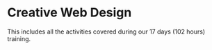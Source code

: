# Creative Web Design
This includes all the activities covered during our 17 days (102 hours) training.